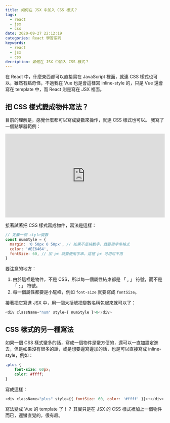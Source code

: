 ```yaml
---
title: 如何在 JSX 中加入 CSS 樣式？
tags:
  - react
  - jsx
  - css
date: 2020-09-27 22:12:19
categories: React 學習系列
keywords:
  - react
  - jsx
  - css
decription: 如何在 JSX 中加入 CSS 樣式？
---
```

在 React 中，什麼東西都可以直接寫在 JavaScript 裡面，就連 CSS 樣式也可以，雖然有點奇怪，不過我在 Vue 也是會這樣寫 inline-style 的，只是 Vue 還會寫在 template 中，而 React 則是寫在 JSX 裡面。
<!--more-->

## 把 CSS 樣式變成物件寫法？

目前的理解是，感覺什麼都可以寫成變數來操作，就連 CSS 樣式也可以。
我寫了一個點擊器範例：
<iframe height="265" style="width: 100%;" scrolling="no" title="React count demo" src="https://codepen.io/bucky0112/embed/QWNoYXg?height=265&theme-id=dark&default-tab=js,result" frameborder="no" loading="lazy" allowtransparency="true" allowfullscreen="true">
  See the Pen <a href='https://codepen.io/bucky0112/pen/QWNoYXg'>React count demo</a> by Bucky Chu
  (<a href='https://codepen.io/bucky0112'>@bucky0112</a>) on <a href='https://codepen.io'>CodePen</a>.
</iframe>

接著試著把 CSS 樣式寫成物件，寫法是這樣：
```js
// 定義一個 style變數
const numStyle = {
  margin: '0 50px 0 50px', // 如果不是純數字，就要用字串格式
  color: '#EE6464', 
  fontSize: 60, // 加 px 就要使用字串，這裡 px 可用可不用
}
```

要注意的地方：
1. 由於這裡是物件，不是 CSS，所以每一個屬性結束都是 「 **,** 」 符號，而不是 「 **;** 」 符號。
2. 每一個屬性都要是小駝峰，例如 `font-size` 就要寫成 `fontSize`。

接著把它寫進 JSX 中，用一個大括號把變數名稱包起來就可以了：
```js
<div className="num" style={ numStyle }>0</div>
```

## CSS 樣式的另一種寫法

如果一個 CSS 樣式蠻多的話，寫成一個物件是蠻方便的，還可以一直加設定進去，但是如果沒有很多的話，或是想要邊寫邊加的話，也是可以直接寫成 inline-style，例如：
```css
.plus {
	font-size: 60px;
	color: #ffff;
}
```

寫成這樣：
```js
<div className="plus" style={{ fontSize: 60, color: '#ffff' }}>+</div>
```

寫法變成 Vue 的 template 了！？
其實只是在 JSX 的 CSS 樣式裡加上一個物件而已，還蠻直覺的，很有趣。